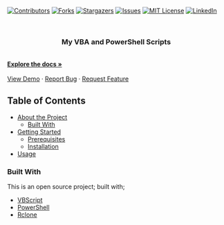 [![Contributors][contributors-shield]][contributors-url]
[![Forks][forks-shield]][forks-url]
[![Stargazers][stars-shield]][stars-url]
[![Issues][issues-shield]][issues-url]
[![MIT License][license-shield]][license-url]
[![LinkedIn][linkedin-shield]][linkedin-url]


<!-- PROJECT LOGO -->
<br />
<p align="center">
  <h3 align="center">My VBA and PowerShell Scripts</h3>
    <br />
    <a href="https://github.com/virajds/data_independence"><strong>Explore the docs »</strong></a>
    <br />
    <br />
    <a href="https://github.com/virajds/data_independence">View Demo</a>
    ·
    <a href="https://github.com/virajds/data_independence/issues">Report Bug</a>
    ·
    <a href="https://github.com/virajds/data_independence/issues">Request Feature</a>
  </p>
</p>

<!-- TABLE OF CONTENTS -->
## Table of Contents

* [About the Project](#about-the-project)
  * [Built With](#built-with)
* [Getting Started](#getting-started)
  * [Prerequisites](#prerequisites)
  * [Installation](#installation)
* [Usage](#usage)

### Built With
This is an open source project; built with;

* [VBScript](https://www.w3schools.com/asp/asp_ref_vbscript_functions.asp)
* [PowerShell](https://docs.microsoft.com/en-us/powershell/scripting/overview?view=powershell-7.1)
* [Rclone](https://rclone.org/)

<!-- MARKDOWN LINKS & IMAGES -->
<!-- https://www.markdownguide.org/basic-syntax/#reference-style-links -->
[contributors-shield]: https://img.shields.io/github/contributors/virajds/data_independence.svg?style=flat-square
[contributors-url]: https://github.com/virajds/data_independence/graphs/contributors
[forks-shield]: https://img.shields.io/github/forks/virajds/data_independence.svg?style=flat-square
[forks-url]: https://github.com/virajds/data_independence/network/members
[stars-shield]: https://img.shields.io/github/stars/virajds/data_independencesvg?style=flat-square
[stars-url]: https://github.com/virajds/data_independence/stargazers
[issues-shield]: https://img.shields.io/github/issues/virajds/data_independence?style=flat-square
[issues-url]: https://github.com/virajds/data_independence/issues
[license-shield]: https://img.shields.io/github/license/virajds/data_independence.svg?style=flat-square
[license-url]: https://github.com/virajds/data_independence/blob/master/LICENSE.txt
[linkedin-shield]: https://img.shields.io/badge/-LinkedIn-black.svg?style=flat-square&logo=linkedin&colorB=555
[linkedin-url]: https://www.linkedin.com/in/viraj-de-silva-85644b10/
[product-screenshot]: ../images/screenshot.png